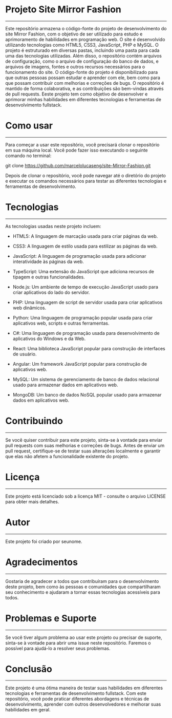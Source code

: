 # Projeto Site Mirror Fashion
  ---------------------------
Este repositório armazena o código-fonte do projeto de desenvolvimento do site Mirror Fashion, com o objetivo de ser utilizado para estudo e aprimoramento de habilidades em programação web. O site é desenvolvido utilizando tecnologias como HTML5, CSS3, JavaScript, PHP e MySQL.
O projeto é estruturado em diversas pastas, incluindo uma pasta para cada uma das tecnologias utilizadas. Além disso, o repositório contém arquivos de configuração, como o arquivo de configuração do banco de dados, e arquivos de imagens, fontes e outros recursos necessários para o funcionamento do site.
O código-fonte do projeto é disponibilizado para que outras pessoas possam estudar e aprender com ele, bem como para que possam contribuir com melhorias e correções de bugs. O repositório é mantido de forma colaborativa, e as contribuições são bem-vindas através de pull requests. 
Eeste projeto tem como objetivo de desenvolver e aprimorar minhas habilidades em diferentes tecnologias e ferramentas de desenvolvimento fullstack.

# Como usar 
  --------- 
Para começar a usar este repositório, você precisará clonar o repositório em sua máquina local. Você pode fazer isso executando o seguinte comando no terminal:

git clone https://github.com/marcelolucaseng/site-Mirror-Fashion.git

Depois de clonar o repositório, você pode navegar até o diretório do projeto e executar os comandos necessários para testar as diferentes tecnologias e ferramentas de desenvolvimento.

# Tecnologias 
  ----------- 
As tecnologias usadas neste projeto incluem:

- HTML5: A linguagem de marcação usada para criar páginas da web. 

- CSS3: A linguagem de estilo usada para estilizar as páginas da web. 

- JavaScript: A linguagem de programação usada para adicionar interatividade às páginas da web. 

- TypeScript: Uma extensão do JavaScript que adiciona recursos de tipagem e outras funcionalidades.

- Node.js: Um ambiente de tempo de execução JavaScript usado para criar aplicativos do lado do servidor. 

- PHP: Uma linguagem de script de servidor usada para criar aplicativos web dinâmicos. 

- Python: Uma linguagem de programação popular usada para criar aplicativos web, scripts e outras ferramentas. 

- C#: Uma linguagem de programação usada para desenvolvimento de aplicativos do Windows e da Web. 

- React: Uma biblioteca JavaScript popular para construção de interfaces de usuário.

- Angular: Um framework JavaScript popular para construção de aplicativos web. 

- MySQL: Um sistema de gerenciamento de banco de dados relacional usado para armazenar dados em aplicativos web. 

- MongoDB: Um banco de dados NoSQL popular usado para armazenar dados em aplicativos web.

# Contribuindo 
  ------------ 
Se você quiser contribuir para este projeto, sinta-se à vontade para enviar pull requests com suas melhorias e correções de bugs. Antes de enviar um pull request, certifique-se de testar suas alterações localmente e garantir que elas não afetem a funcionalidade existente do projeto.

# Licença 
  ------- 
Este projeto está licenciado sob a licença MIT - consulte o arquivo LICENSE para obter mais detalhes.

# Autor 
  ----- 
Este projeto foi criado por seunome.

# Agradecimentos 
  -------------- 
Gostaria de agradecer a todos que contribuíram para o desenvolvimento deste projeto, bem como às pessoas e comunidades que compartilharam seu conhecimento e ajudaram a tornar essas tecnologias acessíveis para todos.

# Problemas e Suporte 
  ------------------- 
Se você tiver algum problema ao usar este projeto ou precisar de suporte, sinta-se à vontade para abrir uma issue neste repositório. Faremos o possível para ajudá-lo a resolver seus problemas.

# Conclusão 
  --------- 
Este projeto é uma ótima maneira de testar suas habilidades em diferentes tecnologias e ferramentas de desenvolvimento fullstack. Com este repositório, você pode praticar diferentes abordagens e técnicas de desenvolvimento, aprender com outros desenvolvedores e melhorar suas habilidades em geral.
